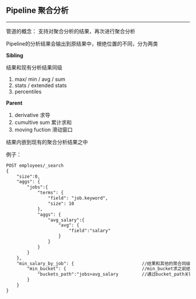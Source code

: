 ## Pipeline 聚合分析
-----

管道的概念： 支持对聚合分析的结果，再次进行聚合分析

Pipeline的分析结果会输出到原结果中，根绝位置的不同，分为两类

**Sibling**

结果和现有分析结果同级

1. max/ min / avg / sum 
1. stats / extended stats 
1. percentiles

**Parent**

1. derivative 求导
1. cumultive sum 累计求和
1. moving fuction 滑动窗口


结果内嵌到现有的聚合分析结果之中

例子：

```html
POST employees/_search
{
    "size":0,
    "aggs": {
        "jobs":{
            "terms": {
                "field": "job.keyword",
                "size": 10
            },
            "aggs": {
                "avg_salary":{
                    "avg": {
                        "field":"salary"
                    }
                }
            }
        }
    },
    "min_salary_by_job": {                          //结果和其他的聚合同级
        "min_bucket": {                             //min_bucket求之前结果的最小值
            "buckets_path":"jobs>avg_salary         //通过bucket_path关键字指定路径
        }
    }
}
```